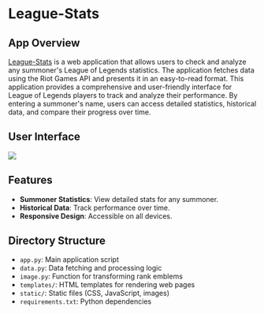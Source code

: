 # League-Stats

## App Overview
<p><a href="https://leaguestats-668c72ccd312.herokuapp.com/">League-Stats</a> is a web application that allows users to check and analyze any summoner's League of Legends statistics. 
The application fetches data using the Riot Games API and presents it in an easy-to-read format. 
This application provides a comprehensive and user-friendly interface for League of Legends players to track and analyze their performance. 
By entering a summoner's name, users can access detailed statistics, historical data, and compare their progress over time.</p>

## User Interface
<img src="https://github.com/kevintian4/League-Stats/blob/master/static/Interface.png">

## Features
- **Summoner Statistics**: View detailed stats for any summoner.
- **Historical Data**: Track performance over time.
- **Responsive Design**: Accessible on all devices.

## Directory Structure
<ul>
  <li><code>app.py</code>: Main application script</li>
  <li><code>data.py</code>: Data fetching and processing logic</li>
  <li><code>image.py</code>: Function for transforming rank emblems</li>
  <li><code>templates/</code>: HTML templates for rendering web pages</li>
  <li><code>static/</code>: Static files (CSS, JavaScript, images)</li>
  <li><code>requirements.txt</code>: Python dependencies</li>
</ul>
